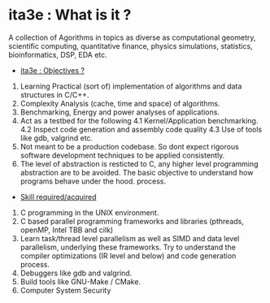 # ita3e : What is it ?
A collection of Agorithms in topics as diverse as computational geometry, 
scientific computing, quantitative finance, physics simulations, statistics, 
bioinformatics, DSP, EDA etc. 

- [ita3e : Objectives ?](#Objectives)
1. Learning Practical (sort of) implementation of algorithms and data structures in C/C++.
2. Complexity Analysis (cache, time and space) of algorithms.
3. Benchmarking, Energy and power analyses of applications.
4. Act as a testbed for the following
	4.1 Kernel/Application benchmarking.
	4.2 Inspect code generation and assembly code quality
	4.3 Use of tools like gdb, valgrind etc.
5. Not meant to be a production codebase. So dont expect rigorous 
   software development techniques to be applied consistently.
6. The level of abstraction is resticted to C, any
   higher level programming abstraction are to be avoided. 
   The basic objective to understand how programs behave under the hood.
   process.

- [Skill required/acquired](#skills)
1. C programming in the UNIX environment.
2. C based parallel programming frameworks and libraries 
   (pthreads, openMP, Intel TBB and cilk)
3. Learn task/thread level parallelism as well as SIMD
   and data level parallelism, underlying these frameworks.
   Try to understand the compiler optimizations (IR level and below) and
   code generation process.
4. Debuggers like gdb and valgrind.
5. Build tools like GNU-Make / CMake.
6. Computer System Security
